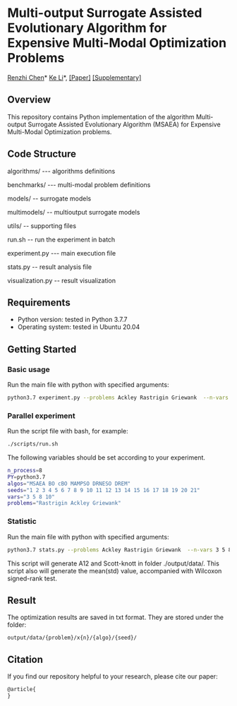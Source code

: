 # Multi-output Surrogate Assisted Evolutionary Algorithm for Expensive Multi-Modal Optimization Problems 

 [Renzhi Chen]()\* [Ke Li]()\*,
[[Paper]](https://raw.githubusercontent.com/RenzhiChen/MSAEA/main/doc/main.pdf) [[Supplementary]](https://raw.githubusercontent.com/RenzhiChen/MSAEA/main/doc/supplemental.pdf)

## Overview

This repository contains Python implementation of the algorithm Multi-output Surrogate Assisted Evolutionary Algorithm (MSAEA) for Expensive Multi-Modal Optimization problems.



## Code Structure

algorithms/ --- algorithms definitions

benchmarks/ --- multi-modal problem definitions

models/ -- surrogate models

multimodels/ -- multioutput surrogate models

utils/ -- supporting files



run.sh -- run the experiment in batch

experiment.py --- main execution file

stats.py -- result analysis file

visualization.py -- result visualization



## Requirements

- Python version: tested in Python 3.7.7
- Operating system: tested in Ubuntu 20.04



## Getting Started

### Basic usage

Run the main file with python with specified arguments:

```bash
python3.7 experiment.py --problems Ackley Rastrigin Griewank  --n-vars 3 5 8 10 --algorithms MSAEA BO cBO MAMPSO DREM DRNESO --seeds 1 2 3 4 5 6 7 8 9 10 11
```

### Parallel experiment

Run the script file with bash, for example:

```bash
./scripts/run.sh
```

The following variables should be set according to your experiment. 

```bash
n_process=8 
PY=python3.7
algos="MSAEA BO cBO MAMPSO DRNESO DREM"
seeds="1 2 3 4 5 6 7 8 9 10 11 12 13 14 15 16 17 18 19 20 21"
vars="3 5 8 10"
problems="Rastrigin Ackley Griewank"
```



### Statistic 

Run the main file with python with specified arguments:

```bash
python3.7 stats.py --problems Ackley Rastrigin Griewank  --n-vars 3 5 8 10 --algorithms MSAEA BO cBO MAMPSO DREM DRNESO --seeds 1 2 3 4 5 6 7 8 9 10 11
```

This script will generate A12 and Scott-knott in folder ./output/data/. This script also will generate the mean(std) value, accompanied with Wilcoxon signed-rank test.



## Result

The optimization results are saved in txt format. They are stored under the folder:

```
output/data/{problem}/x{n}/{algo}/{seed}/
```



## Citation

If you find our repository helpful to your research, please cite our paper:

```latex
@article{
}
```



